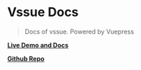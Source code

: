 # Vssue Docs

> Docs of vssue. Powered by Vuepress

[__Live Demo and Docs__](https://vssue.js.org)

[__Github Repo__](https://github.com/meteorlxy/vssue)
